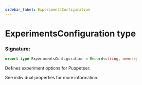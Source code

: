 ```yaml
---
sidebar_label: ExperimentsConfiguration
---
```


# ExperimentsConfiguration type

### Signature:

```typescript
export type ExperimentsConfiguration = Record<string, never>;
```

Defines experiment options for Puppeteer.

See individual properties for more information.
